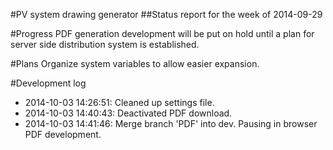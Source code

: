 #PV system drawing generator
##Status report for the week of 2014-09-29

#Progress
PDF generation development will be put on hold until a plan for server side distribution system is established.

#Plans
Organize system variables to allow easier expansion.

#Development log
* 2014-10-03 14:26:51: Cleaned up settings file.
* 2014-10-03 14:40:43: Deactivated PDF download.
* 2014-10-03 14:41:46: Merge branch 'PDF' into dev. Pausing in browser PDF development.

